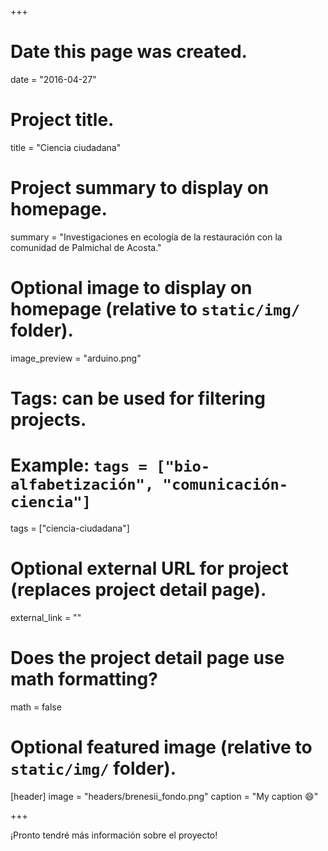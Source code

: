 +++
# Date this page was created.
date = "2016-04-27"

# Project title.
title = "Ciencia ciudadana"

# Project summary to display on homepage.
summary = "Investigaciones en ecología de la restauración con la comunidad de Palmichal de Acosta."

# Optional image to display on homepage (relative to `static/img/` folder).
image_preview = "arduino.png"

# Tags: can be used for filtering projects.
# Example: `tags = ["bio-alfabetización", "comunicación-ciencia"]`
tags = ["ciencia-ciudadana"]

# Optional external URL for project (replaces project detail page).
external_link = ""

# Does the project detail page use math formatting?
math = false

# Optional featured image (relative to `static/img/` folder).
[header]
image = "headers/brenesii_fondo.png"
caption = "My caption :smile:"

+++

¡Pronto tendré más información sobre el proyecto!
